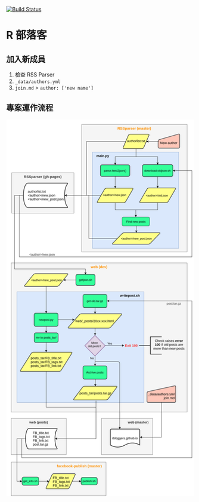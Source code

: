 [![Build Status](https://travis-ci.org/Rbloggers/Rbloggers.github.io.svg?branch=dev)](https://travis-ci.org/Rbloggers/Rbloggers.github.io)

# R 部落客

## 加入新成員
1. 檢查 RSS Parser
1. `_data/authors.yml`
1. `join.md` > `author: ['new name']`

## 專案運作流程
![R 部落客 Flow](Rblog.png)
